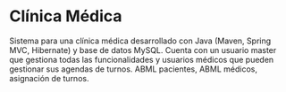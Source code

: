 # Clínica Médica

Sistema para una clínica médica desarrollado con Java (Maven, Spring MVC, Hibernate) y base de datos MySQL.
Cuenta con un usuario master que gestiona todas las funcionalidades y usuarios médicos que pueden gestionar sus agendas de turnos.
ABML pacientes, ABML médicos, asignación de turnos.
